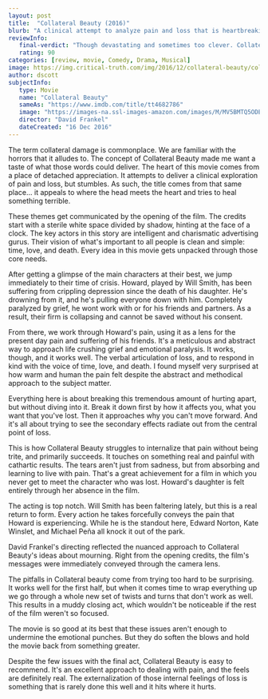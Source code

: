 ```yaml
---
layout: post
title:  "Collateral Beauty (2016)"
blurb: "A clinical attempt to analyze pain and loss that is heartbreaking to watch."
reviewInfo:
   final-verdict: "Though devastating and sometimes too clever. Collateral Beauty is cathartic and worth watching."
   rating: 90
categories: [review, movie, Comedy, Drama, Musical]
image: https://img.critical-truth.com/img/2016/12/collateral-beauty/collateral-beauty-cover.jpg
author: dscott
subjectInfo:
   type: Movie
   name: "Collateral Beauty"
   sameAs: "https://www.imdb.com/title/tt4682786"
   image: "https://images-na.ssl-images-amazon.com/images/M/MV5BMTQ5ODE4MTY2NV5BMl5BanBnXkFtZTgwMzM2NzEzMDI@._V1_SX300.jpg"
   director: "David Frankel"
   dateCreated: "16 Dec 2016"
---
```



The term collateral damage is commonplace. We are familiar with the horrors that it alludes to. The concept of Collateral Beauty made me want a taste of what those words could deliver. The heart of this movie comes from a place of detached appreciation. It attempts to deliver a clinical exploration of pain  and loss, but stumbles. As such, the title comes from that same place... it appeals to where the head meets the heart and tries to heal something terrible.

These themes get communicated by the opening of the film. The credits start with a sterile white space divided by shadow, hinting at the face of a clock. The key actors in this story are intelligent and charismatic advertising gurus. Their vision of what's important to all people is clean and simple: time, love, and death. Every idea in this movie gets unpacked through those core needs.

After getting a glimpse of the main characters at their best, we jump immediately to their time of crisis. Howard, played by Will Smith, has been suffering from crippling depression since the death of his daughter. He's drowning from it, and he's pulling everyone down with him. Completely paralyzed by grief, he wont work with or for his friends and partners. As a result, their firm is collapsing and cannot be saved without his consent.

From there, we work through Howard's pain, using it as a lens for the present day pain and suffering of his friends. It's a meticulous and abstract way to approach life crushing grief and emotional paralysis. It works, though, and it works well. The verbal articulation of loss, and to respond in kind with the voice of time, love, and death. I found myself very surprised at how warm and human the pain felt despite the abstract and methodical approach to the subject matter.

Everything here is about breaking this tremendous amount of hurting apart, but without diving into it. Break it down first by how it affects you, what you want that you've lost. Then it approaches why you can't move forward. And it's all about trying to see the secondary effects radiate out from the central point of loss.

This is how Collateral Beauty struggles to internalize that pain without being trite, and primarily succeeds. It touches on something real and painful with cathartic results. The tears aren't just from sadness, but from absorbing and learning to live with pain. That's a great achievement for a film in which you never get to meet the character who was lost. Howard's daughter is felt entirely through her absence in the film.

The acting is top notch. Will Smith has been faltering lately, but this is a real return to form. Every action he takes forcefully conveys the pain that Howard is experiencing. While he is the standout here, Edward Norton, Kate Winslet, and Michael Peña all knock it out of the park.

David Frankel's directing reflected the nuanced approach to Collateral Beauty's ideas about mourning. Right from the opening credits, the film's messages were immediately conveyed through the camera lens.

The pitfalls in Collateral beauty come from trying too hard to be surprising. It works well for the first half, but when it comes time to wrap everything up we go through a whole new set of twists and turns that don't work as well. This results in a muddy closing act, which wouldn't be noticeable if the rest of the film weren't so focused.

The movie is so good at its best that these issues aren't enough to undermine the emotional punches. But they do soften the blows and hold the movie back from something greater.

Despite the few issues with the final act, Collateral Beauty is easy to recommend. It's an excellent approach to dealing with pain, and the feels are definitely real. The externalization of those internal feelings of loss is something that is rarely done this well and it hits where it hurts.